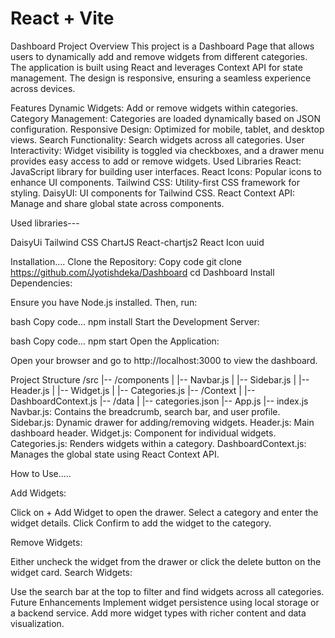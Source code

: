 # React + Vite

Dashboard Project
Overview
This project is a Dashboard Page that allows users to dynamically add and remove widgets from different categories. The application is built using React and leverages Context API for state management. The design is responsive, ensuring a seamless experience across devices.

Features
Dynamic Widgets: Add or remove widgets within categories.
Category Management: Categories are loaded dynamically based on JSON configuration.
Responsive Design: Optimized for mobile, tablet, and desktop views.
Search Functionality: Search widgets across all categories.
User Interactivity: Widget visibility is toggled via checkboxes, and a drawer menu provides easy access to add or remove widgets.
Used Libraries
React: JavaScript library for building user interfaces.
React Icons: Popular icons to enhance UI components.
Tailwind CSS: Utility-first CSS framework for styling.
DaisyUI: UI components for Tailwind CSS.
React Context API: Manage and share global state across components.

 Used libraries---

  DaisyUi
  Tailwind CSS
  ChartJS
  React-chartjs2
  React Icon
  uuid
  


Installation....
Clone the Repository:
Copy code
git clone https://github.com/Jyotishdeka/Dashboard
cd Dashboard
Install Dependencies:

Ensure you have Node.js installed. Then, run:

bash
Copy code...
npm install
Start the Development Server:

bash
Copy code...
npm start
Open the Application:

Open your browser and go to http://localhost:3000 to view the dashboard.

Project Structure
/src
|-- /components
|   |-- Navbar.js
|   |-- Sidebar.js
|   |-- Header.js
|   |-- Widget.js
|   |-- Categories.js
|-- /Context
|   |-- DashboardContext.js
|-- /data
|   |-- categories.json
|-- App.js
|-- index.js
Navbar.js: Contains the breadcrumb, search bar, and user profile.
Sidebar.js: Dynamic drawer for adding/removing widgets.
Header.js: Main dashboard header.
Widget.js: Component for individual widgets.
Categories.js: Renders widgets within a category.
DashboardContext.js: Manages the global state using React Context API.


How to Use.....

Add Widgets:

Click on + Add Widget to open the drawer.
Select a category and enter the widget details.
Click Confirm to add the widget to the category.

Remove Widgets:

Either uncheck the widget from the drawer or click the delete button on the widget card.
Search Widgets:

Use the search bar at the top to filter and find widgets across all categories.
Future Enhancements
Implement widget persistence using local storage or a backend service.
Add more widget types with richer content and data visualization.
